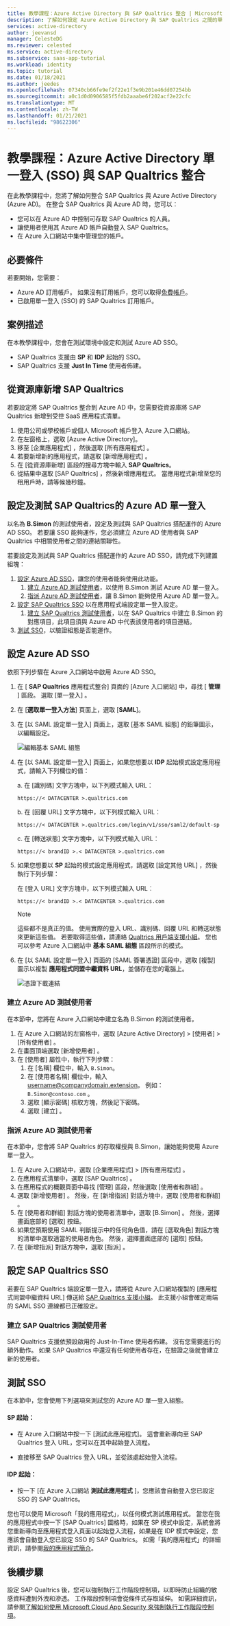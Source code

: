 ```yaml
---
title: 教學課程：Azure Active Directory 與 SAP Qualtrics 整合 | Microsoft Docs
description: 了解如何設定 Azure Active Directory 與 SAP Qualtrics 之間的單一登入。
services: active-directory
author: jeevansd
manager: CelesteDG
ms.reviewer: celested
ms.service: active-directory
ms.subservice: saas-app-tutorial
ms.workload: identity
ms.topic: tutorial
ms.date: 01/18/2021
ms.author: jeedes
ms.openlocfilehash: 07340cb66fe9ef2f22e1f3e9b201e46dd07254bb
ms.sourcegitcommit: a0c1d0d0906585f5fdb2aaabe6f202acf2e22cfc
ms.translationtype: MT
ms.contentlocale: zh-TW
ms.lasthandoff: 01/21/2021
ms.locfileid: "98622306"
---
```

# <a name="tutorial-azure-active-directory-single-sign-on-sso-integration-with-sap-qualtrics"></a>教學課程：Azure Active Directory 單一登入 (SSO) 與 SAP Qualtrics 整合

在此教學課程中，您將了解如何整合 SAP Qualtrics 與 Azure Active Directory (Azure AD)。 在整合 SAP Qualtrics 與 Azure AD 時，您可以︰

* 您可以在 Azure AD 中控制可存取 SAP Qualtrics 的人員。
* 讓使用者使用其 Azure AD 帳戶自動登入 SAP Qualtrics。
* 在 Azure 入口網站中集中管理您的帳戶。

## <a name="prerequisites"></a>必要條件

若要開始，您需要：

* Azure AD 訂用帳戶。 如果沒有訂用帳戶，您可以取得[免費帳戶](https://azure.microsoft.com/free/)。
* 已啟用單一登入 (SSO) 的 SAP Qualtrics 訂用帳戶。

## <a name="scenario-description"></a>案例描述

在本教學課程中，您會在測試環境中設定和測試 Azure AD SSO。

* SAP Qualtrics 支援由 **SP** 和 **IDP** 起始的 SSO。
* SAP Qualtrics 支援 **Just In Time** 使用者佈建。

## <a name="add-sap-qualtrics-from-the-gallery"></a>從資源庫新增 SAP Qualtrics

若要設定將 SAP Qualtrics 整合到 Azure AD 中，您需要從資源庫將 SAP Qualtrics 新增到受控 SaaS 應用程式清單。

1. 使用公司或學校帳戶或個人 Microsoft 帳戶登入 Azure 入口網站。
1. 在左窗格上，選取 [Azure Active Directory]。
1. 移至 [企業應用程式]  ，然後選取 [所有應用程式]  。
1. 若要新增新的應用程式，請選取 [新增應用程式]  。
1. 在 [從資源庫新增]  區段的搜尋方塊中輸入 **SAP Qualtrics**。
1. 從結果中選取 [SAP Qualtrics]  ，然後新增應用程式。 當應用程式新增至您的租用戶時，請等候幾秒鐘。

## <a name="configure-and-test-azure-ad-single-sign-on-for-sap-qualtrics"></a>設定及測試 SAP Qualtrics的 Azure AD 單一登入

以名為 **B.Simon** 的測試使用者，設定及測試與 SAP Qualtrics 搭配運作的 Azure AD SSO。 若要讓 SSO 能夠運作，您必須建立 Azure AD 使用者與 SAP Qualtrics 中相關使用者之間的連結關聯性。

若要設定及測試與 SAP Qualtrics 搭配運作的 Azure AD SSO，請完成下列建置組塊：

1. [設定 Azure AD SSO](#configure-azure-ad-sso)，讓您的使用者能夠使用此功能。
    1. [建立 Azure AD 測試使用者](#create-an-azure-ad-test-user)，以使用 B.Simon 測試 Azure AD 單一登入。
    1. [指派 Azure AD 測試使用者](#assign-the-azure-ad-test-user)，讓 B.Simon 能夠使用 Azure AD 單一登入。
1. [設定 SAP Qualtrics SSO](#configure-sap-qualtrics-sso) 以在應用程式端設定單一登入設定。
    1. [建立 SAP Qualtrics 測試使用者](#create-sap-qualtrics-test-user)，以在 SAP Qualtrics 中建立 B.Simon 的對應項目，此項目須與 Azure AD 中代表該使用者的項目連結。
1. [測試 SSO](#test-sso)，以驗證組態是否能運作。

## <a name="configure-azure-ad-sso"></a>設定 Azure AD SSO

依照下列步驟在 Azure 入口網站中啟用 Azure AD SSO。

1. 在 [ **SAP Qualtrics** 應用程式整合] 頁面的 [Azure 入口網站] 中，尋找 [ **管理** ] 區段。 選取 [單一登入]  。
1. 在 [**選取單一登入方法**] 頁面上，選取 [**SAML**]。
1. 在 [以 SAML 設定單一登入]  頁面上，選取 [基本 SAML 組態]  的鉛筆圖示，以編輯設定。

   ![編輯基本 SAML 組態](common/edit-urls.png)

1. 在 [以 SAML 設定單一登入]  頁面上，如果您想要以 **IDP** 起始模式設定應用程式，請輸入下列欄位的值：
    
    a. 在 [識別碼]  文字方塊中，以下列模式輸入 URL：

    `https://< DATACENTER >.qualtrics.com`
   
    b. 在 [回覆 URL]  文字方塊中，以下列模式輸入 URL︰

    `https://< DATACENTER >.qualtrics.com/login/v1/sso/saml2/default-sp`

    c. 在 [轉送狀態]  文字方塊中，以下列模式輸入 URL︰

    `https://< brandID >.< DATACENTER >.qualtrics.com`

1. 如果您想要以 **SP** 起始的模式設定應用程式，請選取 [設定其他 URL]  ，然後執行下列步驟：

    在 [登入 URL]  文字方塊中，以下列模式輸入 URL︰

    `https://< brandID >.< DATACENTER >.qualtrics.com`

    > [!NOTE]
    > 這些都不是真正的值。 使用實際的登入 URL、識別碼、回覆 URL 和轉送狀態來更新這些值。 若要取得這些值，請連絡 [Qualtrics 用戶端支援小組](https://www.qualtrics.com/support/)。 您也可以參考 Azure 入口網站中 **基本 SAML 組態** 區段所示的模式。

1. 在 [以 SAML 設定單一登入]  頁面的 [SAML 簽署憑證]  區段中，選取 [複製] 圖示以複製 **應用程式同盟中繼資料 URL**，並儲存在您的電腦上。

    ![憑證下載連結](common/copy-metadataurl.png)

### <a name="create-an-azure-ad-test-user"></a>建立 Azure AD 測試使用者

在本節中，您將在 Azure 入口網站中建立名為 B.Simon 的測試使用者。

1. 在 Azure 入口網站的左窗格中，選取 [Azure Active Directory]   > [使用者]   > [所有使用者]  。
1. 在畫面頂端選取 [新增使用者]  。
1. 在 [使用者]  屬性中，執行下列步驟：
   1. 在 [名稱]  欄位中，輸入 `B.Simon`。  
   1. 在 [使用者名稱]  欄位中，輸入 username@companydomain.extension。 例如： `B.Simon@contoso.com` 。
   1. 選取 [顯示密碼]  核取方塊，然後記下密碼。
   1. 選取 [建立]  。

### <a name="assign-the-azure-ad-test-user"></a>指派 Azure AD 測試使用者

在本節中，您會將 SAP Qualtrics 的存取權授與 B.Simon，讓她能夠使用 Azure 單一登入。

1. 在 Azure 入口網站中，選取 [企業應用程式]   > [所有應用程式]  。
1. 在應用程式清單中，選取 [SAP Qualtrics]  。
1. 在應用程式的概觀頁面中尋找 [管理]  區段，然後選取 [使用者和群組]  。
1. 選取 [新增使用者]  。 然後，在 [新增指派]  對話方塊中，選取 [使用者和群組]  。
1. 在 [使用者和群組]  對話方塊的使用者清單中，選取 [B.Simon]  。 然後，選擇畫面底部的 [選取]  按鈕。
1. 如果您預期使用 SAML 判斷提示中的任何角色值，請在 [選取角色]  對話方塊的清單中選取適當的使用者角色。 然後，選擇畫面底部的 [選取]  按鈕。
1. 在 [新增指派]  對話方塊中，選取 [指派]  。

## <a name="configure-sap-qualtrics-sso"></a>設定 SAP Qualtrics SSO

若要在 SAP Qualtrics 端設定單一登入，請將從 Azure 入口網站複製的 [應用程式同盟中繼資料 URL]  傳送給 [SAP Qualtrics 支援小組](https://www.qualtrics.com/support/)。 此支援小組會確定兩端的 SAML SSO 連線都已正確設定。

### <a name="create-sap-qualtrics-test-user"></a>建立 SAP Qualtrics 測試使用者

SAP Qualtrics 支援依預設啟用的 Just-In-Time 使用者佈建。 沒有您需要進行的額外動作。 如果 SAP Qualtrics 中還沒有任何使用者存在，在驗證之後就會建立新的使用者。

## <a name="test-sso"></a>測試 SSO 

在本節中，您會使用下列選項來測試您的 Azure AD 單一登入組態。 

#### <a name="sp-initiated"></a>SP 起始：

* 在 Azure 入口網站中按一下 [測試此應用程式]。 這會重新導向至 SAP Qualtrics 登入 URL，您可以在其中起始登入流程。  

* 直接移至 SAP Qualtrics 登入 URL，並從該處起始登入流程。

#### <a name="idp-initiated"></a>IDP 起始：

* 按一下 [在 Azure 入口網站 **測試此應用程式** ]，您應該會自動登入您已設定 SSO 的 SAP Qualtrics。

您也可以使用 Microsoft「我的應用程式」，以任何模式測試應用程式。 當您在我的應用程式中按一下 [SAP Qualtrics] 圖格時，如果在 SP 模式中設定，系統會將您重新導向至應用程式登入頁面以起始登入流程，如果是在 IDP 模式中設定，您應該會自動登入您已設定 SSO 的 SAP Qualtrics。 如需「我的應用程式」的詳細資訊，請參閱[我的應用程式簡介](https://docs.microsoft.com/azure/active-directory/active-directory-saas-access-panel-introduction)。

## <a name="next-steps"></a>後續步驟

設定 SAP Qualtrics 後，您可以強制執行工作階段控制項，以即時防止組織的敏感資料遭到外洩和滲透。 工作階段控制項會從條件式存取延伸。 如需詳細資訊，請參閱[了解如何使用 Microsoft Cloud App Security 來強制執行工作階段控制項](https://docs.microsoft.com/cloud-app-security/proxy-deployment-any-app)。